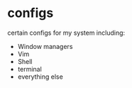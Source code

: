 # configs
certain configs for my system including:
  - Window managers
  - Vim
  - Shell
  - terminal
  - everything else

